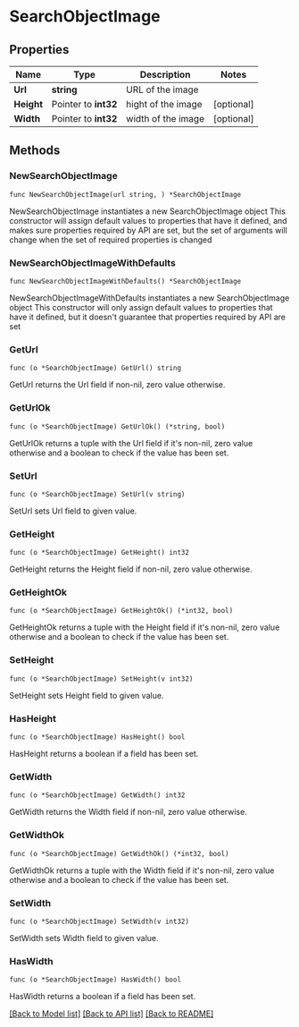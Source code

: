 # SearchObjectImage

## Properties

Name | Type | Description | Notes
------------ | ------------- | ------------- | -------------
**Url** | **string** | URL of the image | 
**Height** | Pointer to **int32** | hight of the image | [optional] 
**Width** | Pointer to **int32** | width of the image | [optional] 

## Methods

### NewSearchObjectImage

`func NewSearchObjectImage(url string, ) *SearchObjectImage`

NewSearchObjectImage instantiates a new SearchObjectImage object
This constructor will assign default values to properties that have it defined,
and makes sure properties required by API are set, but the set of arguments
will change when the set of required properties is changed

### NewSearchObjectImageWithDefaults

`func NewSearchObjectImageWithDefaults() *SearchObjectImage`

NewSearchObjectImageWithDefaults instantiates a new SearchObjectImage object
This constructor will only assign default values to properties that have it defined,
but it doesn't guarantee that properties required by API are set

### GetUrl

`func (o *SearchObjectImage) GetUrl() string`

GetUrl returns the Url field if non-nil, zero value otherwise.

### GetUrlOk

`func (o *SearchObjectImage) GetUrlOk() (*string, bool)`

GetUrlOk returns a tuple with the Url field if it's non-nil, zero value otherwise
and a boolean to check if the value has been set.

### SetUrl

`func (o *SearchObjectImage) SetUrl(v string)`

SetUrl sets Url field to given value.


### GetHeight

`func (o *SearchObjectImage) GetHeight() int32`

GetHeight returns the Height field if non-nil, zero value otherwise.

### GetHeightOk

`func (o *SearchObjectImage) GetHeightOk() (*int32, bool)`

GetHeightOk returns a tuple with the Height field if it's non-nil, zero value otherwise
and a boolean to check if the value has been set.

### SetHeight

`func (o *SearchObjectImage) SetHeight(v int32)`

SetHeight sets Height field to given value.

### HasHeight

`func (o *SearchObjectImage) HasHeight() bool`

HasHeight returns a boolean if a field has been set.

### GetWidth

`func (o *SearchObjectImage) GetWidth() int32`

GetWidth returns the Width field if non-nil, zero value otherwise.

### GetWidthOk

`func (o *SearchObjectImage) GetWidthOk() (*int32, bool)`

GetWidthOk returns a tuple with the Width field if it's non-nil, zero value otherwise
and a boolean to check if the value has been set.

### SetWidth

`func (o *SearchObjectImage) SetWidth(v int32)`

SetWidth sets Width field to given value.

### HasWidth

`func (o *SearchObjectImage) HasWidth() bool`

HasWidth returns a boolean if a field has been set.


[[Back to Model list]](../README.md#documentation-for-models) [[Back to API list]](../README.md#documentation-for-api-endpoints) [[Back to README]](../README.md)


